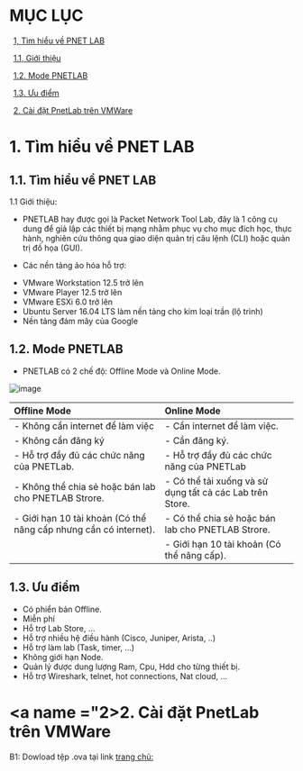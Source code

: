 # MỤC LỤC
&ensp;[1, Tìm hiểu về PNET LAB](#1)

&ensp;[1.1,	Giới thiệu](#1.1)

&ensp;[1.2.	Mode PNETLAB](#1.2)

&ensp;[1.3.	Ưu điểm](#1.3) 

&ensp;[2.	Cài đặt PnetLab trên VMWare](#2)


# <a name ="1">1.  Tìm hiểu về PNET LAB</a>
## <a name ="1.1">1.1.  Tìm hiểu về PNET LAB</a>
1.1	Giới thiệu:
-	PNETLAB hay được gọi là Packet Network Tool Lab, đây là 1 công cụ dung để giả lập các thiết bị mạng nhằm phục vụ cho mục đích học, thực hành, nghiên cứu thông qua giao diện quản trị câu lệnh (CLI) hoặc quản trị đồ họa (GUI).
+	Các nền tảng ảo hóa hỗ trợ:
-	VMware Workstation 12.5 trở lên
-	VMware Player 12.5 trở lên
-	VMware ESXi 6.0 trở lên
-	Ubuntu Server 16.04 LTS làm nền tảng cho kim loại trần (lộ trình)
-	Nền tảng đám mây của Google

## <a name ="1.2">1.2.  Mode PNETLAB</a>
-	PNETLAB có 2 chế độ: Offline Mode và Online Mode.
	
![image](https://user-images.githubusercontent.com/59860781/137438515-08817412-bbb5-473a-8dc8-d611a1637f64.png)

| Offline Mode  | Online Mode |  
| :----- | :---------- | 
| - Không cần internet để làm việc   | - Cần internet để làm việc.       |
| - Không cần đăng ký    | - 	Cần đăng ký.        | 
| -	Hỗ trợ đầy đủ các chức năng của PNETLab.   |-	Hỗ trợ đầy đủ các chức năng của PNETLab        |
| - Không thể chia sẻ hoặc bán lab cho PNETLAB Strore.    |- Có thể tải xuống và sử dụng tất cả các Lab trên Store.           | 
| - Giới hạn 10 tài khoản (Có thể nâng cấp nhưng cần có internet).   | - 	Có thể chia sẻ hoặc bán lab cho PNETLAB Strore.          |
|   | - Giới hạn 10 tài khoản (Có thể nâng cấp). | 

## <a name ="1.3">1.3.  Ưu điểm</a>
  + Có phiển bản Offline.
  + Miễn phí
  + Hỗ trợ Lab Store, …
  + Hỗ trợ nhiều hệ điều hành (Cisco, Juniper, Arista, ..)
  + Hỗ trợ làm lab (Task, timer, …)
  + Không giới hạn Node.
  + Quản lý được dung lượng Ram, Cpu, Hdd cho từng thiết bị.
  + Hỗ trợ Wireshark, telnet, hot connections, Nat cloud, …

# <a name ="2>2.  Cài đặt PnetLab trên VMWare</a>
	
B1: Dowload tệp .ova tại link [trang chủ:](https://pnetlab.com/pages/download)
